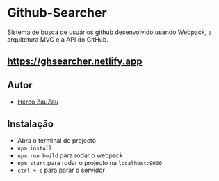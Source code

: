 # Github-Searcher
Sistema de busca de usuários github desenvolvido usando Webpack, a arquitetura MVC e a API do GitHub.

## https://ghsearcher.netlify.app

## Autor
- [Hérco ZauZau](https://github.com/HercoZauZau)

## Instalação

 - Abra o terminal do projecto
 - `npm install`
 - `npm run build` para rodar o webpack
 - `npm start` para rodar o projecto na `localhost:9000`
 - `ctrl + c` para parar o servidor
